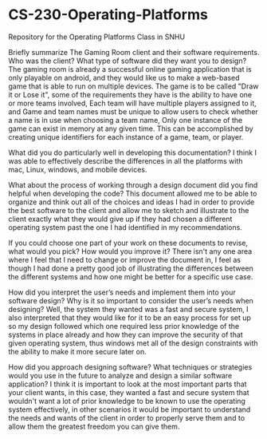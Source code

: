 # CS-230-Operating-Platforms
Repository for the Operating Platforms Class in SNHU

Briefly summarize The Gaming Room client and their software requirements. Who was the client? What type of software did they want you to design?
The gaming room is already a successful online gaming application that is only playable on android, and they would like us to make a web-based game that is able to run on multiple devices. The game is to be called "Draw it or Lose it", some of the requirements they have is the ability to have one or more teams involved, Each team will have multiple players assigned to it, and Game and team names must be unique to allow users to check whether a name is in use when choosing a team name, Only one instance of the game can exist in memory at any given time. This can be accomplished by creating unique identifiers for each instance of a game, team, or player.

What did you do particularly well in developing this documentation?
I think I was able to effectively describe the differences in all the platforms with mac, Linux, windows, and mobile devices.

What about the process of working through a design document did you find helpful when developing the code?
This document allowed me to be able to organize and think out all of the choices and ideas I had in order to provide the best software to the client and allow me to sketch and illustrate to the client exactly what they would give up if they had chosen a different operating system past the one I had identified in my recommendations.

If you could choose one part of your work on these documents to revise, what would you pick? How would you improve it?
There isn't any one area where I feel that I need to change or improve the document in, I feel as though I had done a pretty good job of illustrating the differences between the different systems and how one might be better for a specific use case.

How did you interpret the user’s needs and implement them into your software design? Why is it so important to consider the user’s needs when designing?
Well, the system they wanted was a fast and secure system, I also interpreted that they would like for it to be an easy process for set up so my design followed which one required less prior knowledge of the systems in place already and how they can improve the security of that given operating system, thus windows met all of the design constraints with the ability to make it more secure later on.

How did you approach designing software? What techniques or strategies would you use in the future to analyze and design a similar software application?
I think it is important to look at the most important parts that your client wants, in this case, they wanted a fast and secure system that wouldn't want a lot of prior knowledge to be known to use the operating system effectively, in other scenarios it would be important to understand the needs and wants of the client in order to properly serve them and to allow them the greatest freedom you can give them.
